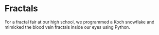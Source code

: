# Fractals
For a fractal fair at our high school, we programmed a Koch snowflake and mimicked the blood vein fractals inside our eyes using Python.

